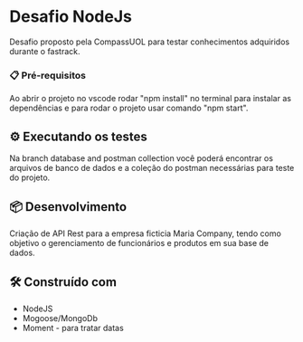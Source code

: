 # Desafio NodeJs

Desafio proposto pela CompassUOL para testar conhecimentos adquiridos durante o fastrack.

### 📋 Pré-requisitos

Ao abrir o projeto no vscode rodar "npm install" no terminal para instalar as dependências e para rodar o projeto usar comando "npm start".

## ⚙️ Executando os testes

Na branch database and postman collection você poderá encontrar os arquivos de banco de dados e a coleção do postman necessárias para teste do projeto.

## 📦 Desenvolvimento

Criação de API Rest para a empresa ficticia Maria Company, tendo como objetivo o gerenciamento de funcionários e produtos em sua base de dados.

## 🛠️ Construído com

* NodeJS
* Mogoose/MongoDb
* Moment - para tratar datas
